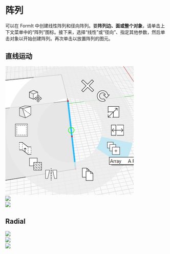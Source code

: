 # 阵列

可以在 FormIt 中创建线性阵列和径向阵列。要**阵列边、面或整个对象**，请单击上下文菜单中的“阵列”图标。接下来，选择“线性”或“径向”、指定其他参数，然后单击对象以开始创建阵列。再次单击以放置阵列的图元。

## 直线运动

![](../.gitbook/assets/array.png)\
![](../.gitbook/assets/array\_linear2.png)\
![](../.gitbook/assets/linear\_array\_3.png)

## Radial

![](<../.gitbook/assets/array\_radial1 (1).png>)\
![](../.gitbook/assets/radial\_array2.png)\
![](../.gitbook/assets/radial\_array3.png)
